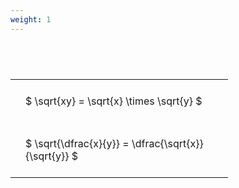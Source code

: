 ```yaml
---
weight: 1
---
```


#  
<br>
<style type="text/css">
#T_86c5a th.col_heading {
  text-align: left;
  font-size: 1em;
}
#T_86c5a td {
  text-align: left;
  font-size: 1em;
  padding: 1.5em;
}
#T_86c5a_row0_col0, #T_86c5a_row1_col0 {
  width: 300px;
  white-space: pre-wrap;
}
</style>
<table id="T_86c5a">
  <thead>
  </thead>
  <tbody>
    <tr>
      <td id="T_86c5a_row0_col0" class="data row0 col0" >$ \sqrt{xy} = \sqrt{x} \times \sqrt{y} $</td>
    </tr>
    <tr>
      <td id="T_86c5a_row1_col0" class="data row1 col0" >$ \sqrt{\dfrac{x}{y}} = \dfrac{\sqrt{x}}{\sqrt{y}} $</td>
    </tr>
  </tbody>
</table>
